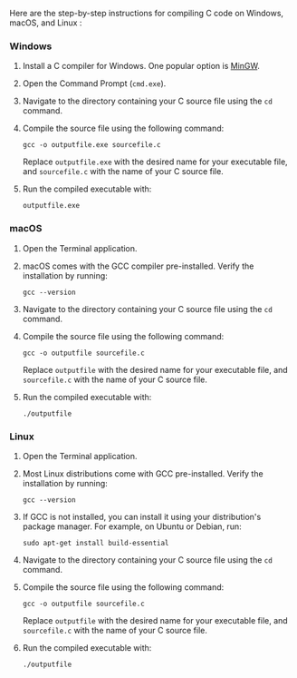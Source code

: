 Here are the step-by-step instructions for compiling C code on Windows, macOS, and Linux :

### Windows

1. Install a C compiler for Windows. One popular option is [MinGW](http://www.mingw.org/).
2. Open the Command Prompt (`cmd.exe`).
3. Navigate to the directory containing your C source file using the `cd` command.
4. Compile the source file using the following command:

   ```
   gcc -o outputfile.exe sourcefile.c
   ```

   Replace `outputfile.exe` with the desired name for your executable file, and `sourcefile.c` with the name of your C source file.
5. Run the compiled executable with:

   ```
   outputfile.exe
   ```

### macOS

1. Open the Terminal application.
2. macOS comes with the GCC compiler pre-installed. Verify the installation by running:

   ```
   gcc --version
   ```

3. Navigate to the directory containing your C source file using the `cd` command.
4. Compile the source file using the following command:

   ```
   gcc -o outputfile sourcefile.c
   ```

   Replace `outputfile` with the desired name for your executable file, and `sourcefile.c` with the name of your C source file.
5. Run the compiled executable with:

   ```
   ./outputfile
   ```

### Linux

1. Open the Terminal application.
2. Most Linux distributions come with GCC pre-installed. Verify the installation by running:

   ```
   gcc --version
   ```

3. If GCC is not installed, you can install it using your distribution's package manager. For example, on Ubuntu or Debian, run:

   ```
   sudo apt-get install build-essential
   ```

4. Navigate to the directory containing your C source file using the `cd` command.
5. Compile the source file using the following command:

   ```
   gcc -o outputfile sourcefile.c
   ```

   Replace `outputfile` with the desired name for your executable file, and `sourcefile.c` with the name of your C source file.
6. Run the compiled executable with:

   ```
   ./outputfile
   ```
